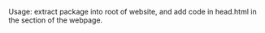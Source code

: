 Usage: extract package into root of website, and add code in head.html in the <head> section of the webpage. 

